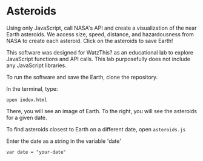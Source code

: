# Asteroids

Using only JavaScript, call NASA's API and create a visualization of the near Earth asteroids. We access size, speed, distance, and hazardousness from NASA to create each asteroid. Click on the asteroids to save Earth!

This software was designed for WatzThis? as an educational lab to explore JavaScript functions and API calls. This lab purposefully does not include any JavaScript libraries.

To run the software and save the Earth, clone the repository.

In the terminal, type:

``open index.html``

There, you will see an image of Earth. To the right, you will see the asteroids for a given date.

To find asteroids closest to Earth on a different date, open ``asteroids.js``

Enter the date as a string in the variable 'date'

``var date = "your-date"``

